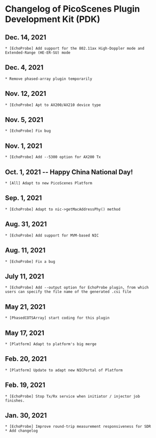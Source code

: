 # Changelog of PicoScenes Plugin Development Kit (PDK)

## Dec. 14, 2021
    * [EchoProbe] Add support for the 802.11ax High-Doppler mode and Extended-Range (HE-ER-SU) mode

## Dec. 4, 2021
    * Remove phased-array plugin temporarily

## Nov. 12, 2021
    * [EchoProbe] Apt to AX200/AX210 device type

## Nov. 5, 2021
    * [EchoProbe] Fix bug 

## Nov. 1, 2021
    * [EchoProbe] Add --5300 option for AX200 Tx

## Oct. 1, 2021 -- Happy China National Day!
    * [All] Adapt to new PicoScenes Platform

## Sep. 1, 2021
    * [EchoProbe] Adapt to nic->getMacAddressPhy() method

## Aug. 31, 2021
    * [EchoProbe] Add support for MVM-based NIC
    
## Aug. 11, 2021
    * [EchoProbe] Fix a bug

## July 11, 2021
    * [EchoProbe] Add --output option for EchoProbe plugin, from which users can specify the file name of the generated .csi file

## May 21, 2021
    * [PhasedCOTSArray] start coding for this plugin

## May 17, 2021
    * [Platform] Adapt to platform's big merge

## Feb. 20, 2021
    * [Platform] Update to adapt new NICPortal of Platform

## Feb. 19, 2021
    * [EchoProbe] Stop Tx/Rx service when initiator / injector job finishes.

## Jan. 30, 2021
    * [EchoProbe] Improve round-trip measurement responsiveness for SDR
    * Add changelog